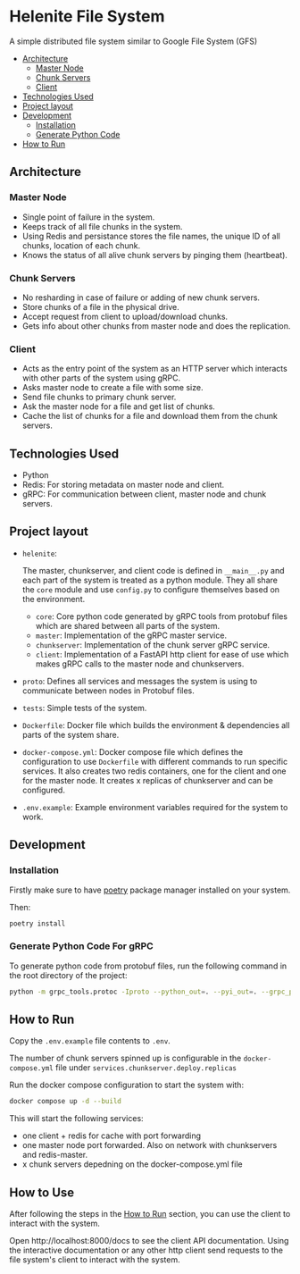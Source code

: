 # Helenite File System

A simple distributed file system similar to Google File System (GFS)

- [Architecture](#architecture)
  - [Master Node](#master-node)
  - [Chunk Servers](#chunk-servers)
  - [Client](#client)
- [Technologies Used](#technologies-used)
- [Project layout](#project-layout)
- [Development](#development)
  - [Installation](#installation)
  - [Generate Python Code](#generate-python-code)
- [How to Run](#how-to-run)

## Architecture

### Master Node

- Single point of failure in the system.
- Keeps track of all file chunks in the system.
- Using Redis and persistance stores the file names, the unique ID of all chunks, location of each chunk.
- Knows the status of all alive chunk servers by pinging them (heartbeat).

### Chunk Servers

- No resharding in case of failure or adding of new chunk servers.
- Store chunks of a file in the physical drive.
- Accept request from client to upload/download chunks.
- Gets info about other chunks from master node and does the replication.

### Client

- Acts as the entry point of the system as an HTTP server which interacts with other parts of the system using gRPC.
- Asks master node to create a file with some size.
- Send file chunks to primary chunk server.
- Ask the master node for a file and get list of chunks.
- Cache the list of chunks for a file and download them from the chunk servers.

## Technologies Used

- Python
- Redis: For storing metadata on master node and client.
- gRPC: For communication between client, master node and chunk servers.

## Project layout

- `helenite`:

  The master, chunkserver, and client code is defined in `__main__.py` and each part of the system is treated as a python module. They all share the `core` module and use `config.py` to configure themselves based on the environment.

  - `core`: Core python code generated by gRPC tools from protobuf files which are shared between all parts of the system.
  - `master`: Implementation of the gRPC master service.
  - `chunkserver`: Implementation of the chunk server gRPC service.
  - `client`: Implementation of a FastAPI http client for ease of use which makes gRPC calls to the master node and chunkservers.

- `proto`: Defines all services and messages the system is using to communicate between nodes in Protobuf files.
- `tests`: Simple tests of the system.
- `Dockerfile`: Docker file which builds the environment & dependencies all parts of the system share.
- `docker-compose.yml`: Docker compose file which defines the configuration to use `Dockerfile` with different commands to run specific services. It also creates two redis containers, one for the client and one for the master node.
  It creates x replicas of chunkserver and can be configured.
- `.env.example`: Example environment variables required for the system to work.

## Development

### Installation

Firstly make sure to have [poetry](https://python-poetry.org/docs/#installation) package manager installed on your system.

Then:

```bash
poetry install
```

### Generate Python Code For gRPC

To generate python code from protobuf files, run the following command in the root directory of the project:

```bash
python -m grpc_tools.protoc -Iproto --python_out=. --pyi_out=. --grpc_python_out=. proto/helenite/*/*.proto
```

## How to Run

Copy the `.env.example` file contents to `.env`.

The number of chunk servers spinned up is configurable in the `docker-compose.yml` file under `services.chunkserver.deploy.replicas`

Run the docker compose configuration to start the system with:

```bash
docker compose up -d --build
```

This will start the following services:

- one client + redis for cache with port forwarding
- one master node port forwarded. Also on network with chunkservers and redis-master.
- x chunk servers depedning on the docker-compose.yml file

## How to Use

After following the steps in the [How to Run](#how-to-run) section, you can use the client to interact with the system.

Open http://localhost:8000/docs to see the client API documentation.
Using the interactive documentation or any other http client send requests to the file system's client to interact with the system.
